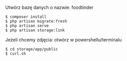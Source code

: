 Utwórz bazę danych o nazwie: foodtinder

```console
$ composer install
$ php artisan migrate:fresh
$ php artisan serve
$ php artisan storage:link
```

Jeżeli chcemy zdjęcia: otwórz w powershellu/terminalu

```
$ cd storage/app/public
$ curl.sh
```
